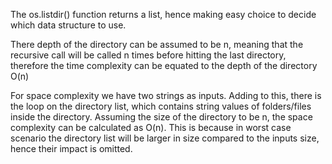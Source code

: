 The os.listdir() function returns a list, hence making easy choice to decide which data structure to use.

There depth of the directory can be assumed to be n, meaning that the recursive call will be called n times before hitting the last directory, therefore the time complexity can be equated to the depth of the directory O(n)

For space complexity we have two strings as inputs. Adding to this, there is the loop on the directory list, which contains string values of folders/files inside the directory. Assuming the size of the directory to be n, the space complexity can be calculated as O(n). This is because in worst case scenario the directory list will be larger in size compared to the inputs size, hence their impact is omitted.